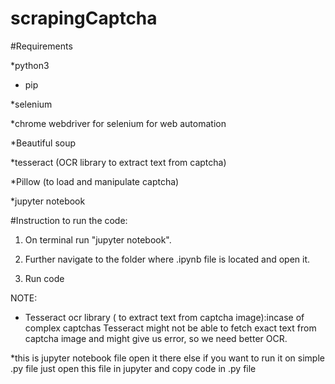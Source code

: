 # scrapingCaptcha


#Requirements

*python3

* pip

*selenium

*chrome webdriver for selenium for web automation

*Beautiful soup

*tesseract (OCR library to extract text from captcha)

*Pillow (to load and manipulate captcha)

*jupyter notebook


#Instruction to run the code:


1. On terminal run "jupyter notebook".

2. Further navigate to the folder where .ipynb file is located and open it.

3. Run code 

NOTE:
* Tesseract ocr library ( to extract text from captcha image):incase of complex captchas Tesseract might not be able to fetch exact text from captcha image and might give us error, so we need better OCR.

*this is jupyter notebook file open it there else if you want to run it on simple .py file just open this file in jupyter and copy code in .py file

